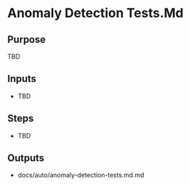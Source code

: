 # Anomaly Detection Tests.Md

## Purpose

TBD

## Inputs

- TBD

## Steps

- TBD

## Outputs

- docs/auto/anomaly-detection-tests.md.md
